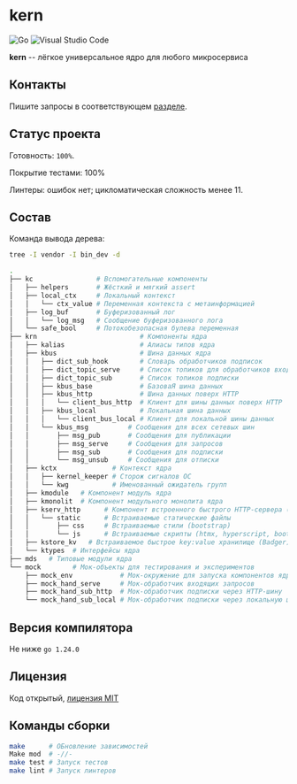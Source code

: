 # kern

![Go](https://img.shields.io/badge/go-%2300ADD8.svg?style=for-the-badge&logo=go&logoColor=white)
![Visual Studio Code](https://img.shields.io/badge/Visual%20Studio%20Code-0078d7.svg?style=for-the-badge&logo=visual-studio-code&logoColor=white)

**kern** -- лёгкое универсальное ядро для любого микросервиса

## Контакты

Пишите запросы в соответствующем [разделе](https://github.com/prospero78/kern/issue?status=).

## Статус проекта

Готовность: `100%`.

Покрытие тестами: 100%

Линтеры: ошибок нет; цикломатическая сложность менее 11.

## Состав

Команда вывода дерева:

```bash
tree -I vendor -I bin_dev -d
```

```bash
.
├── kc                # Вспомогательные компоненты
│   ├── helpers       # Жёсткий и мягкий assert
│   ├── local_ctx     # Локальный контекст
│   │   └── ctx_value # Переменная контекста с метаинформацией
│   ├── log_buf       # Буферизованный лог
│   │   └── log_msg   # Сообщение буферизованного лога
│   └── safe_bool     # Потокобезопасная булева переменная
├── krn                          # Компоненты ядра
│   ├── kalias                   # Алиасы типов ядра
│   ├── kbus                     # Шина данных ядра
│   │   ├── dict_sub_hook        # Словарь обработчиков подписок
│   │   ├── dict_topic_serve     # Список топиков для обработчиков входящих запросов
│   │   ├── dict_topic_sub       # Список топиков подписки
│   │   ├── kbus_base            # БазоваЯ шина данных
│   │   ├── kbus_http            # Шина данных поверх HTTP
│   │   │   └── client_bus_http  # Клиент для шины данных поверх HTTP
│   │   ├── kbus_local           # Локальная шина данных
│   │   │   └── client_bus_local # Клиент для локальной шины данных
│   │   └── kbus_msg          # Сообщения для всех сетевых шин
│   │       ├── msg_pub       # Сообщения для публикации
│   │       ├── msg_serve     # Сообщения для запросов
│   │       ├── msg_sub       # Сообщения для подписки
│   │       └── msg_unsub     # Сообщения для отписки
│   ├── kctx              # Контекст ядра
│   │   ├── kernel_keeper # Сторож сигналов ОС
│   │   └── kwg           # Именованный ожидатель групп
│   ├── kmodule   # Компонент модуль ядра
│   ├── kmonolit  # Компонент модульного монолита ядра
│   ├── kserv_http      # Компонент встроенного быстрого HTTP-сервера (fiber)
│   │   └── static      # Встраиваемые статические файлы
│   │       ├── css     # Встраиваемые стили (bootstrap)
│   │       └── js      # Встраиваемые скрипты (htmx, hyperscript, bootstrap)
│   ├── kstore_kv   # Встраиваемое быстрое key:value хранилище (Badger)
│   └── ktypes  # Интерфейсы ядра
├── mds   # Типовые модули ядра
└── mock        # Мок-объекты для тестирования и экспериментов
    ├── mock_env            # Мок-окружение для запуска компонентов ядра
    ├── mock_hand_serve     # Мок-обработчик входящих запросов
    ├── mock_hand_sub_http  # Мок-обработчик подписки через HTTP-шину
    └── mock_hand_sub_local # Мок-обработчик подписки через локальную шину
```

## Версия компилятора

Не ниже `go 1.24.0`

## Лицензия

Код открытый, [лицензия MIT](./LICENSE.txt)

## Команды сборки

```bash
make      # ОБновление зависимостей
Make mod  # -//-
make test # Запуск тестов
make lint # Запуск линтеров
```
